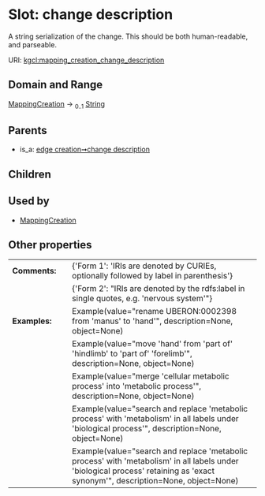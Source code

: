
# Slot: change description


A string serialization of the change. This should be both human-readable, and parseable.

URI: [kgcl:mapping_creation_change_description](http://w3id.org/kgcl/mapping_creation_change_description)


## Domain and Range

[MappingCreation](MappingCreation.md) &#8594;  <sub>0..1</sub> [String](types/String.md)

## Parents

 *  is_a: [edge creation➞change description](edge_creation_change_description.md)

## Children


## Used by

 * [MappingCreation](MappingCreation.md)

## Other properties

|  |  |  |
| --- | --- | --- |
| **Comments:** | | {'Form 1': 'IRIs are denoted by CURIEs, optionally followed by label in parenthesis'} |
|  | | {'Form 2': "IRIs are denoted by the rdfs:label in single quotes, e.g. 'nervous system'"} |
| **Examples:** | | Example(value="rename UBERON:0002398 from 'manus' to 'hand'", description=None, object=None) |
|  | | Example(value="move 'hand' from 'part of' 'hindlimb' to 'part of' 'forelimb'", description=None, object=None) |
|  | | Example(value="merge 'cellular metabolic process' into 'metabolic process'", description=None, object=None) |
|  | | Example(value="search and replace 'metabolic process' with 'metabolism' in all labels under 'biological process'", description=None, object=None) |
|  | | Example(value="search and replace 'metabolic process' with 'metabolism' in all labels under 'biological process' retaining as 'exact synonym'", description=None, object=None) |

